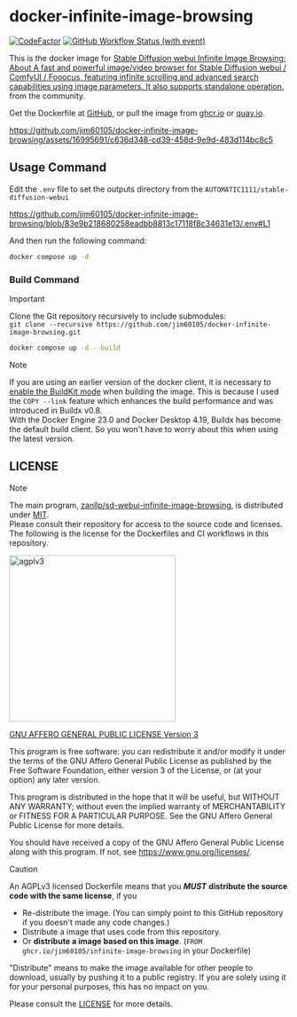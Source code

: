 # docker-infinite-image-browsing

[![CodeFactor](https://www.codefactor.io/repository/github/jim60105/docker-infinite-image-browsing/badge?style=for-the-badge)](https://www.codefactor.io/repository/github/jim60105/docker-infinite-image-browsing) [![GitHub Workflow Status (with event)](https://img.shields.io/github/actions/workflow/status/jim60105/docker-infinite-image-browsing/scan.yml?label=IMAGE%20SCAN&style=for-the-badge)](https://github.com/jim60105/docker-infinite-image-browsing/actions/workflows/scan.yml)

This is the docker image for [Stable Diffusion webui Infinite Image Browsing: About A fast and powerful image/video browser for Stable Diffusion webui / ComfyUI / Fooocus, featuring infinite scrolling and advanced search capabilities using image parameters. It also supports standalone operation.](https://github.com/zanllp/sd-webui-infinite-image-browsing) from the community.

Get the Dockerfile at [GitHub](https://github.com/jim60105/docker-infinite-image-browsing), or pull the image from [ghcr.io](https://ghcr.io/jim60105/infinite-image-browsing) or [quay.io](https://quay.io/repository/jim60105/infinite-image-browsing?tab=tags).

https://github.com/jim60105/docker-infinite-image-browsing/assets/16995691/c636d348-cd39-458d-9e9d-483d114bc8c5

## Usage Command

Edit the `.env` file to set the outputs directory from the `AUTOMATIC1111/stable-diffusion-webui`

https://github.com/jim60105/docker-infinite-image-browsing/blob/83e9b218680258eadbb8813c17118f8c34631e13/.env#L1

And then run the following command:

```bash
docker compose up -d
```

### Build Command

> [!IMPORTANT]  
> Clone the Git repository recursively to include submodules:  
> `git clone --recursive https://github.com/jim60105/docker-infinite-image-browsing.git`

```bash
docker compose up -d --build
```

> [!NOTE]  
> If you are using an earlier version of the docker client, it is necessary to [enable the BuildKit mode](https://docs.docker.com/build/buildkit/#getting-started) when building the image. This is because I used the `COPY --link` feature which enhances the build performance and was introduced in Buildx v0.8.  
> With the Docker Engine 23.0 and Docker Desktop 4.19, Buildx has become the default build client. So you won't have to worry about this when using the latest version.

## LICENSE

> [!NOTE]  
> The main program, [zanllp/sd-webui-infinite-image-browsing](https://github.com/zanllp/sd-webui-infinite-image-browsing), is distributed under [MIT](https://github.com/zanllp/sd-webui-infinite-image-browsing/blob/main/LICENSE).  
> Please consult their repository for access to the source code and licenses.  
> The following is the license for the Dockerfiles and CI workflows in this repository.

<img src="https://github.com/jim60105/docker-infinite-image-browsing/assets/16995691/5f5ec9d1-3bb1-4b4b-bef7-77c5a33a0bb0" alt="agplv3" width="300" />

[GNU AFFERO GENERAL PUBLIC LICENSE Version 3](/LICENSE)

This program is free software: you can redistribute it and/or modify it under the terms of the GNU Affero General Public License as published by the Free Software Foundation, either version 3 of the License, or (at your option) any later version.

This program is distributed in the hope that it will be useful, but WITHOUT ANY WARRANTY; without even the implied warranty of MERCHANTABILITY or FITNESS FOR A PARTICULAR PURPOSE. See the GNU Affero General Public License for more details.

You should have received a copy of the GNU Affero General Public License along with this program. If not, see <https://www.gnu.org/licenses/>.

> [!CAUTION]  
> An AGPLv3 licensed Dockerfile means that you ***MUST*** **distribute the source code with the same license**, if you
>
> - Re-distribute the image. (You can simply point to this GitHub repository if you doesn't made any code changes.)
> - Distribute a image that uses code from this repository.
> - Or **distribute a image based on this image**. (`FROM ghcr.io/jim60105/infinite-image-browsing` in your Dockerfile)
>
> "Distribute" means to make the image available for other people to download, usually by pushing it to a public registry. If you are solely using it for your personal purposes, this has no impact on you.
>
> Please consult the [LICENSE](LICENSE) for more details.
